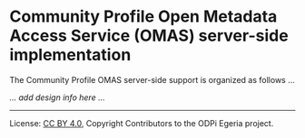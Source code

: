<!-- SPDX-License-Identifier: CC-BY-4.0 -->
<!-- Copyright Contributors to the ODPi Egeria project. -->

# Community Profile Open Metadata Access Service (OMAS) server-side implementation

The Community Profile OMAS server-side support is organized as follows ...

_... add design info here ..._




----
License: [CC BY 4.0](https://creativecommons.org/licenses/by/4.0/),
Copyright Contributors to the ODPi Egeria project.